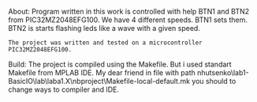 ﻿About:
	Program written in this work is controlled with help BTN1 and BTN2 from PIC32MZ2048EFG100.
	We have 4 different speeds. BTN1 sets them.
	BTN2 is starts flashing leds like a wave with a given speed.

	The project was written and tested on a microcontroller PIC32MZ2048EFG100.

Build:
	The project is compiled using the Makefile. But i used standart Makefile from MPLAB IDE.
	My dear friend in file with path nhutsenko\lab1-BasicIO\lab\laba1.X\nbproject\Makefile-local-default.mk you should to change ways to compiler and IDE.
